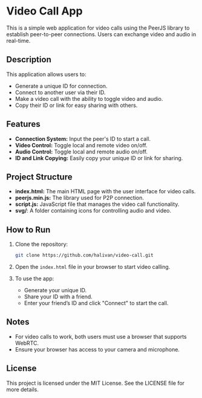 # Video Call App

This is a simple web application for video calls using the PeerJS library to establish peer-to-peer connections. Users can exchange video and audio in real-time.

## Description

This application allows users to:
- Generate a unique ID for connection.
- Connect to another user via their ID.
- Make a video call with the ability to toggle video and audio.
- Copy their ID or link for easy sharing with others.

## Features

- **Connection System:** Input the peer's ID to start a call.
- **Video Control:** Toggle local and remote video on/off.
- **Audio Control:** Toggle local and remote audio on/off.
- **ID and Link Copying:** Easily copy your unique ID or link for sharing.

## Project Structure

- **index.html:** The main HTML page with the user interface for video calls.
- **peerjs.min.js:** The library used for P2P connection.
- **script.js:** JavaScript file that manages the video call functionality.
- **svg/**: A folder containing icons for controlling audio and video.

## How to Run

1. Clone the repository:
    ```bash
    git clone https://github.com/halivan/video-call.git
    ```

2. Open the `index.html` file in your browser to start video calling.

3. To use the app:
    - Generate your unique ID.
    - Share your ID with a friend.
    - Enter your friend’s ID and click "Connect" to start the call.

## Notes

- For video calls to work, both users must use a browser that supports WebRTC.
- Ensure your browser has access to your camera and microphone.

## License

This project is licensed under the MIT License. See the LICENSE file for more details.
